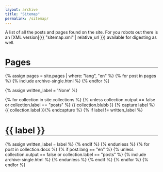 ```yaml
---
layout: archive
title: "Sitemap"
permalink: /sitemap/
---
```

A list of all the posts and pages found on the site. For you robots out there is an [XML version]({{ "sitemap.xml" | relative_url }}) available for digesting as well.

<h1 style="border-bottom: 1px solid gray;">Pages</h1>
{% assign pages = site.pages | where: "lang", "en" %}
{% for post in pages  %}
  {% include archive-single.html %}
{% endfor %}

{% assign written_label = 'None' %}

{% for collection in site.collections  %}
    {% unless collection.output == false or collection.label == "posts" %}
{{  collection.blubb }}
      {% capture label %}{{ collection.label }}{% endcapture %}
      {% if label != written_label %}
<h1 style="border-bottom: 1px solid gray; margin-top: 1.5em;">{{ label }}</h1>
      {% assign written_label = label %}
      {% endif %}
    {% endunless %}
    {% for post in collection.docs %}
      {% if post.lang == "en" %}
        {% unless collection.output == false or collection.label == "posts" %}
          {% include archive-single.html %}
        {% endunless %}
      {% endif %}
    {% endfor %}
{% endfor %}
